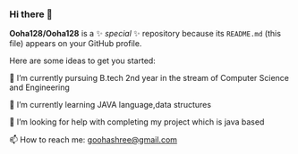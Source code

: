 ### Hi there 👋

**Ooha128/Ooha128** is a ✨ _special_ ✨ repository because its `README.md` (this file) appears on your GitHub profile.

Here are some ideas to get you started:

🔭 I’m currently pursuing B.tech 2nd year in the stream of Computer Science and Engineering 


🌱 I’m currently learning JAVA language,data structures


🤔 I’m looking for help with completing my project which is java based


📫 How to reach me: goohashree@gmail.com
